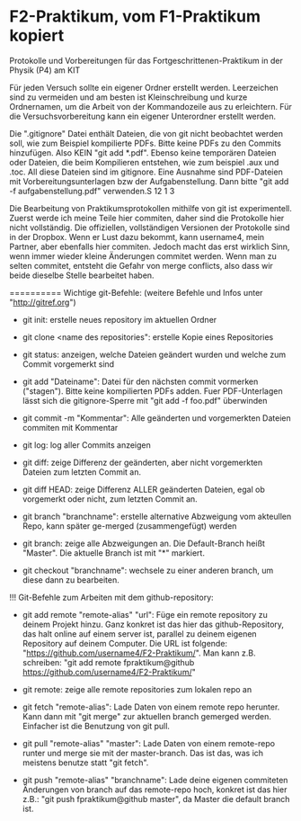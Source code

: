 F2-Praktikum, vom F1-Praktikum kopiert
==========

Protokolle und Vorbereitungen für das Fortgeschrittenen-Praktikum in der Physik (P4) am KIT

Für jeden Versuch sollte ein eigener Ordner erstellt werden. Leerzeichen sind zu vermeiden und am besten ist Kleinschreibung und kurze Ordnernamen, um die Arbeit von der Kommandozeile aus zu erleichtern. Für die Versuchsvorbereitung kann ein eigener Unterordner erstellt werden.

Die ".gitignore" Datei enthält Dateien, die von git nicht beobachtet werden soll, wie zum Beispiel kompilierte PDFs. Bitte keine PDFs zu den Commits hinzufügen. Also KEIN "git add *.pdf". Ebenso keine temporären Dateien oder Dateien, die beim Kompilieren entstehen, wie zum beispiel .aux und .toc. All diese Dateien sind im gitignore. Eine Ausnahme sind PDF-Dateien mit Vorbereitungsunterlagen bzw der Aufgabenstellung. Dann bitte "git add -f aufgabenstellung.pdf" verwenden.S 12 1 3


Die Bearbeitung von Praktikumsprotokollen mithilfe von git ist experimentell. Zuerst werde ich meine Teile hier commiten, daher sind die Protokolle hier nicht vollständig. Die offiziellen, vollständigen Versionen der Protokolle sind in der Dropbox. Wenn er Lust dazu bekommt, kann username4, mein Partner, aber ebenfalls hier commiten. Jedoch macht das erst wirklich Sinn, wenn immer wieder kleine Änderungen commitet werden. Wenn man zu selten commitet, entsteht die Gefahr von merge conflicts, also dass wir beide dieselbe Stelle bearbeitet haben.

==========
Wichtige git-Befehle:
(weitere Befehle und Infos unter "http://gitref.org")

- git init: erstelle neues repository im aktuellen Ordner
- git clone <name des repositories": erstelle Kopie eines Repositories 
- git status: anzeigen, welche Dateien geändert wurden und welche zum Commit vorgemerkt sind
- git add "Dateiname": Datei für den nächsten commit vormerken ("stagen"). Bitte keine kompilierten PDFs adden. Fuer PDF-Unterlagen lässt sich die gitignore-Sperre mit "git add -f foo.pdf" überwinden 
- git commit -m "Kommentar": Alle geänderten und vorgemerkten Dateien commiten mit Kommentar
- git log: log aller Commits anzeigen
- git diff: zeige Differenz der geänderten, aber nicht vorgemerkten Dateien zum letzten Commit an.
- git diff HEAD: zeige Differenz ALLER geänderten Dateien, egal ob vorgemerkt oder nicht, zum letzten Commit an.

- git branch "branchname": erstelle alternative Abzweigung vom akteullen Repo, kann später ge-merged (zusammengefügt) werden
- git branch: zeige alle Abzweigungen an. Die Default-Branch heißt "Master". Die aktuelle Branch ist mit "*" markiert.
- git checkout "branchname": wechsele zu einer anderen branch, um diese dann zu bearbeiten. 

!!! Git-Befehle zum Arbeiten mit dem github-repository:

- git add remote "remote-alias" "url": 
Füge ein remote repository zu deinem Projekt hinzu. Ganz konkret ist das hier das github-Repository, das halt online   auf einem server ist, parallel zu deinem eigenen Repository auf deinem Computer. Die URL ist folgende:
"https://github.com/username4/F2-Praktikum/". Man kann z.B. schreiben:
"git add remote fpraktikum@github https://github.com/username4/F2-Praktikum/"

- git remote: zeige alle remote repositories zum lokalen repo an
- git fetch "remote-alias": Lade Daten von einem remote repo herunter. Kann dann mit "git merge" zur aktuellen branch gemerged werden. Einfacher ist die Benutzung von git pull.
- git pull "remote-alias" "master": Lade Daten von einem remote-repo runter und merge sie mit der master-branch. Das ist das, was ich meistens benutze statt "git fetch".
- git push "remote-alias" "branchname": Lade deine eigenen commiteten Änderungen von branch auf das remote-repo hoch, konkret ist das hier z.B.: "git push fpraktikum@github master", da Master die default branch ist.

